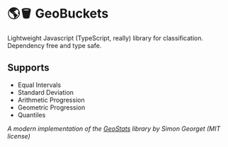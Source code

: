 # 🌎🪣 GeoBuckets 

Lightweight Javascript (TypeScript, really) library for classification. Dependency free and type safe.

## Supports

- Equal Intervals
- Standard Deviation
- Arithmetic Progression
- Geometric Progression
- Quantiles

*A modern implementation of the [GeoStats]("https://github.com/simogeo/geostats") library by Simon Georget (MIT license)*
